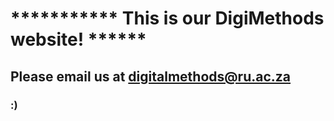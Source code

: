 # *********** This is our DigiMethods website! ******
## Please email us at digitalmethods@ru.ac.za
### :)
